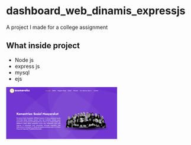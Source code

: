 # dashboard_web_dinamis_expressjs
A project I made for a college assignment
## What inside project
- Node js
- express js
- mysql
- ejs
<img src="Screenshot (394).png" alt="Alt text" title="Optional title" style="display: inline-block; margin: 0 auto; max-width: 300px">
